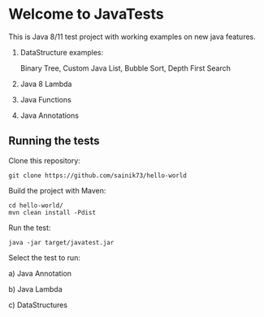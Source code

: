 # Welcome to JavaTests

This is Java 8/11 test project with working examples on new java features.
1. DataStructure examples:

    Binary Tree, 
    Custom Java List, 
    Bubble Sort,
    Depth First Search 
2. Java 8 Lambda
3. Java Functions
4. Java Annotations
    

Running the tests
-----------------

Clone this repository:

`git clone https://github.com/sainik73/hello-world`

Build the project with Maven:

```
cd hello-world/
mvn clean install -Pdist
```

Run the test:

`java -jar target/javatest.jar`

Select the test to run:

a) Java Annotation

b) Java Lambda

c) DataStructures
